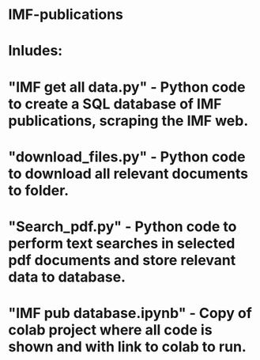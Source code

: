 # IMF-publications
# Inludes:
# "IMF get all data.py" - Python code to create a SQL database of IMF publications, scraping the IMF web.
# "download_files.py" - Python code to download all relevant documents to folder.
# "Search_pdf.py" - Python code to perform text searches in selected pdf documents and store relevant data to database.
# "IMF pub database.ipynb" - Copy of colab project where all code is shown and with link to colab to run.
